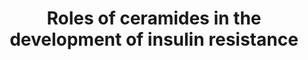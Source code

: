 ---
annotations:
- id: PW:0000208
  parent: disease pathway
  type: Pathway Ontology
  value: type 2 diabetes mellitus pathway
- id: CL:0000188
  parent: native cell
  type: Cell Type Ontology
  value: cell of skeletal muscle
- id: PW:0000143
  parent: regulatory pathway
  type: Pathway Ontology
  value: insulin signaling pathway
- id: DOID:1936
  parent: cardiovascular system disease
  type: Disease Ontology
  value: atherosclerosis
- id: DOID:9970
  parent: disease of metabolism
  type: Disease Ontology
  value: obesity
- id: DOID:9351
  parent: disease of metabolism
  type: Disease Ontology
  value: diabetes mellitus
authors:
- GiangNguyen126
- Eweitz
- LucHooglugt
- DeSl
- Egonw
description: Studies indicate there is a connection between ceramides and insulin
  resistance. Ceramides are accumulated in tissues due to an excessive supply of saturated
  fatty acids. In obese subjects, the amount of ceramides found in skeletal muscles
  is nearly double of healthy subjects.   Ceramides are produced mostly as a result
  of the sphingolipid pathway. Besides the sphingolipid pathway, ceramides are also
  produced by the hydrolysis of sphingomyelin with the catalysis of nSMase2.   In
  the cell, ceramides play a role in insulin resistance. to Ceramides inhibits the
  binding of PDX-1 and MAFA transcriptional factors to insulin promoter. Ceramides
  cause ER stress, which activates extracellular signal-regulated kinase MAPK8 and
  EIF2AK2. This leads to the upregulation of serine phosphorylation while downregulating
  tyrosine phosphorylation of IRS-1. which leads to the inhibition of recruitment
  and activation of PI3K. This leads to a downregulation in AKT1, an enzyme that stimulates
  the translocation of GLUT4. Ceramides also impair mitochondria functions and inhibit
  fatty acid oxidation, eventually leading to ROS and inflammation. Ceramides activate
  protein PP2A, which promotes the dephosphorylation of AKT1. PKCζ is also activated
  by ceramides to inhibit the activity of AKT1.   Moreover, Palmitoyl-CoA downregulates
  the phosphorylation of AMPK, which leads to the increase of ER stress in the cell
  and decreases in fatty acid oxidation.   On the other hand, Oleic Acid inhibits
  the downregulation of AMPK caused by Palmitoyl-CoA. Oleic Acid also increases the
  expression of CPT1B, stimulating the fatty acid oxidation to reduce the inflammation
  in the cell.
last-edited: 2022-12-10
organisms:
- Homo sapiens
redirect_from:
- /index.php/Pathway:WP5181
- /instance/WP5181
- /instance/WP5181_rr124468
revision: r124468
schema-jsonld:
- '@context': https://schema.org/
  '@id': https://wikipathways.github.io/pathways/WP5181.html
  '@type': Dataset
  creator:
    '@type': Organization
    name: WikiPathways
  description: Studies indicate there is a connection between ceramides and insulin
    resistance. Ceramides are accumulated in tissues due to an excessive supply of
    saturated fatty acids. In obese subjects, the amount of ceramides found in skeletal
    muscles is nearly double of healthy subjects.   Ceramides are produced mostly
    as a result of the sphingolipid pathway. Besides the sphingolipid pathway, ceramides
    are also produced by the hydrolysis of sphingomyelin with the catalysis of nSMase2.   In
    the cell, ceramides play a role in insulin resistance. to Ceramides inhibits the
    binding of PDX-1 and MAFA transcriptional factors to insulin promoter. Ceramides
    cause ER stress, which activates extracellular signal-regulated kinase MAPK8 and
    EIF2AK2. This leads to the upregulation of serine phosphorylation while downregulating
    tyrosine phosphorylation of IRS-1. which leads to the inhibition of recruitment
    and activation of PI3K. This leads to a downregulation in AKT1, an enzyme that
    stimulates the translocation of GLUT4. Ceramides also impair mitochondria functions
    and inhibit fatty acid oxidation, eventually leading to ROS and inflammation.
    Ceramides activate protein PP2A, which promotes the dephosphorylation of AKT1.
    PKCζ is also activated by ceramides to inhibit the activity of AKT1.   Moreover,
    Palmitoyl-CoA downregulates the phosphorylation of AMPK, which leads to the increase
    of ER stress in the cell and decreases in fatty acid oxidation.   On the other
    hand, Oleic Acid inhibits the downregulation of AMPK caused by Palmitoyl-CoA.
    Oleic Acid also increases the expression of CPT1B, stimulating the fatty acid
    oxidation to reduce the inflammation in the cell.
  keywords:
  - ACSL1
  - AKT1
  - AMPK
  - CD36/FAT
  - CPT1B
  - EIF2AK2
  - ERN1
  - GLUT4
  - INSR
  - IRS-1
  - IRS-2
  - Insulin
  - MAFA
  - MAPK8
  - OA
  - Oleic acid
  - PDX1
  - PI3K
  - PKCzeta
  - PP2A
  - Palmitate
  - Palmitoyl-CoA
  - ROS
  - RPS6KB1
  - Sphingomyelin
  - TNF-alpha
  - TNFR
  - TRAF1
  - ceramide
  - glucose
  - nSMase2
  license: CC0
  name: Roles of ceramides in the development of insulin resistance
seo: CreativeWork
title: Roles of ceramides in the development of insulin resistance
wpid: WP5181
---